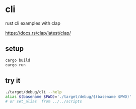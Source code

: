 # cli

rust cli examples with clap

https://docs.rs/clap/latest/clap/

## setup

```bash
cargo build
cargo run
```

## try it

```bash
./target/debug/cli --help
alias $(basename $PWD)='./target/debug/$(basename $PWD)'
# or set_alias  from ../../scripts

```
